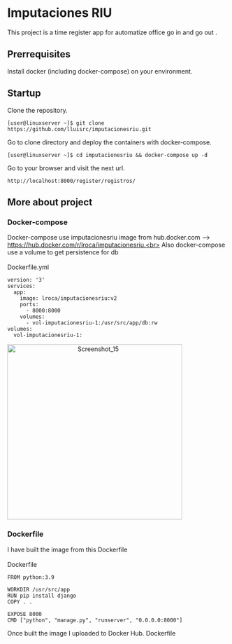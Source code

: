 # Imputaciones RIU
This project is a time register app for automatize office go in and go out .

## Prerrequisites
Install docker (including docker-compose) on your environment.

## Startup
Clone the repository.
```
[user@linuxserver ~]$ git clone https://github.com/lluisrc/imputacionesriu.git
```
Go to clone directory and deploy the containers with docker-compose.
```
[user@linuxserver ~]$ cd imputacionesriu && docker-compose up -d
```
Go to your browser and visit the next url.
```
http://localhost:8000/register/registros/
```

## More about project
### Docker-compose
Docker-compose use imputacionesriu image from hub.docker.com --> https://hub.docker.com/r/lroca/imputacionesriu.<br>
Also docker-compose use a volume to get persistence for db<br>
<br>
Dockerfile.yml
```
version: '3'
services:
  app:
    image: lroca/imputacionesriu:v2
    ports:
      - 8000:8000
    volumes:
      - vol-imputacionesriu-1:/usr/src/app/db:rw
volumes:
  vol-imputacionesriu-1:
```
<img width="400" alt="Screenshot_15" style="text-align : center;" src="https://user-images.githubusercontent.com/60383607/184658830-d5c01586-82e4-41f8-8a81-ccce9e9b6847.png">

### Dockerfile
I have built the image from this Dockerfile<br>
<br>
Dockerfile
```
FROM python:3.9

WORKDIR /usr/src/app
RUN pip install django
COPY . .

EXPOSE 8000
CMD ["python", "manage.py", "runserver", "0.0.0.0:8000"]
```
Once built the image I uploaded to Docker Hub.
Dockerfile
